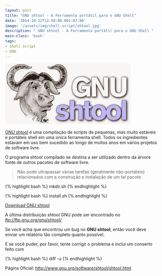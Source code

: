 ```yaml
---
layout: post
title: "GNU shtool - A Ferramenta portátil para o GNU Shell"
date: '2014-10-22T12:50:00.001-07:00'
image: '/assets/img/shell-script/shtool.jpg'
description: " GNU shtool - A Ferramenta portátil para o GNU Shell "
main-class: 'bash'
tags:
- Shell Script
- GNU
---
```

![GNU shtool - A Ferramenta portátil para o GNU Shell](/assets/img/shell-script/shtool.jpg "GNU shtool - A Ferramenta portátil para o GNU Shell")

[GNU shtool](http://www.gnu.org/software/shtool/shtool.html) é uma compilação de scripts de pequenas, mas muito estáveis ​​e portáteis shell em uma única ferramenta shell.  Todos os ingredientes estavam em uso bem sucedido ao longo de muitos anos em vários projetos de software livre.

O programa shtool compilado se destina a ser utilizado dentro da árvore fonte de outros pacotes de software livre.

> Não pode ultrapassar várias tarefas (geralmente não-portáteis) relacionados com a construção e instalação de um tal pacote.

{% highlight bash %}
mkdir.sh
{% endhighlight %}

{% highlight bash %}
install.sh
{% endhighlight %}

[Download GNU shtool](ftp://ftp.gnu.org/gnu/shtool/shtool-2.0.8.tar.gz)

A última distribuição shtool GNU pode ser encontrado no <ftp://ftp.gnu.org/gnu/shtool/>

Se você acha que encontrou um bug no __GNU shtool__, então você deve enviar um relatório tão completo quanto possível.

E se você puder, por favor, tente corrigir o problema e inclui um conserto feito com

{% highlight bash %}
diff -u
{% endhighlight %}

Página Oficial: <http://www.gnu.org/software/shtool/shtool.html>
